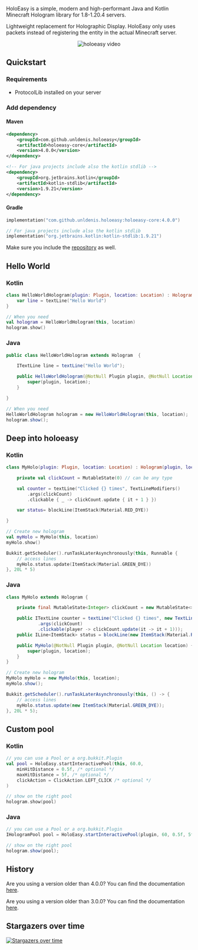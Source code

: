 
HoloEasy is a simple, modern and high-performant Java and Kotlin Minecraft Hologram library for 1.8-1.20.4 servers.

Lightweight replacement for Holographic Display. HoloEasy only uses packets instead of registering the entity in the actual Minecraft server.
<p align="center">
  <img src="preview/gif.gif"  alt="holoeasy video"/>
</p>

## Quickstart

### Requirements 
* ProtocolLib installed on your server

### Add dependency
#### Maven

```xml
<dependency>
    <groupId>com.github.unldenis.holoeasy</groupId>
    <artifactId>holoeasy-core</artifactId>
    <version>4.0.0</version>
</dependency>

<!-- For java projects include also the kotlin stdlib -->
<dependency>
    <groupId>org.jetbrains.kotlin</groupId>
    <artifactId>kotlin-stdlib</artifactId>
    <version>1.9.21</version>
</dependency>
```

#### Gradle

```kotlin
implementation("com.github.unldenis.holoeasy:holoeasy-core:4.0.0")

// For java projects include also the kotlin stdlib
implementation("org.jetbrains.kotlin:kotlin-stdlib:1.9.21")

```

Make sure you include the <a href="https://jitpack.io/">repository</a> as well.





## Hello World

### Kotlin
```kotlin
class HelloWorldHologram(plugin: Plugin, location: Location) : Hologram(plugin, location) {
    var line = textLine("Hello World")
}

// When you need
val hologram = HelloWorldHologram(this, location)
hologram.show()
```

### Java
```java
public class HelloWorldHologram extends Hologram  {

    ITextLine line = textLine("Hello World");

    public HelloWorldHologram(@NotNull Plugin plugin, @NotNull Location location) {
        super(plugin, location);
    }

}

// When you need
HelloWorldHologram hologram = new HelloWorldHologram(this, location);
hologram.show();
```

## Deep into holoeasy

### Kotlin
```kotlin
class MyHolo(plugin: Plugin, location: Location) : Hologram(plugin, location) {

    private val clickCount = MutableState(0) // can be any type

    val counter = textLine("Clicked {} times", TextLineModifiers()
        .args(clickCount)
        .clickable { _ -> clickCount.update { it + 1 } })

    var status= blockLine(ItemStack(Material.RED_DYE))

}

// Create new hologram
val myHolo = MyHolo(this, location)
myHolo.show()

Bukkit.getScheduler().runTaskLaterAsynchronously(this, Runnable {
    // access lines
    myHolo.status.update(ItemStack(Material.GREEN_DYE))
}, 20L * 5)
```

### Java
```java
class MyHolo extends Hologram {

    private final MutableState<Integer> clickCount = new MutableState<>(0); // can be any type

    public ITextLine counter = textLine("Clicked {} times", new TextLineModifiers()
            .args(clickCount)
            .clickable(player -> clickCount.update(it -> it + 1)));
    public ILine<ItemStack> status = blockLine(new ItemStack(Material.RED_DYE));

    public MyHolo(@NotNull Plugin plugin, @NotNull Location location) {
        super(plugin, location);
    }
}

// Create new hologram
MyHolo myHolo = new MyHolo(this, location);
myHolo.show();

Bukkit.getScheduler().runTaskLaterAsynchronously(this, () -> {
    // access lines
    myHolo.status.update(new ItemStack(Material.GREEN_DYE));
}, 20L * 5);
```

## Custom pool

### Kotlin
```kotlin
// you can use a Pool or a org.bukkit.Plugin
val pool = HoloEasy.startInteractivePool(this, 60.0,
    minHitDistance = 0.5f, /* optional */
    maxHitDistance = 5f, /* optional */
    clickAction = ClickAction.LEFT_CLICK /* optional */
)

// show on the right pool
hologram.show(pool)
```

### Java
```java
// you can use a Pool or a org.bukkit.Plugin
IHologramPool pool = HoloEasy.startInteractivePool(plugin, 60, 0.5f, 5f);

// show on the right pool
hologram.show(pool);
```

## History
Are you using a version older than 4.0.0? You can find the documentation <a href="https://github.com/unldenis/holoeasy/tree/3.4.4">here</a>. 

Are you using a version older than 3.0.0? You can find the documentation <a href="https://unldenis.github.io/hologramlib/">here</a>.

## Stargazers over time
[![Stargazers over time](https://starchart.cc/unldenis/holoeasy.svg?variant=adaptive)](https://starchart.cc/unldenis/holoeasy)
